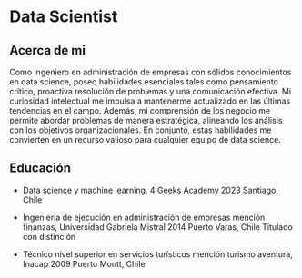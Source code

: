 # Data Scientist
## Acerca de mi
Como ingeniero en administración de empresas con sólidos conocimientos en data science, poseo habilidades esenciales tales como pensamiento crítico, proactiva resolución de problemas y una comunicación efectiva. Mi curiosidad intelectual me impulsa a mantenerme actualizado en las últimas tendencias en el campo. Además, mi comprensión de los negocio me permite abordar problemas de manera estratégica, alineando los análisis con los objetivos organizacionales. En conjunto, estas habilidades me convierten en un recurso valioso para cualquier equipo de data science.
## Educación
- Data science y machine learning, 4 Geeks Academy
2023 Santiago, Chile
- Ingeniería de ejecución en administración de empresas mención finanzas, Universidad Gabriela Mistral
2014
Puerto Varas, Chile
Titulado con distinción

- Técnico nivel superior en servicios turísticos mención turismo aventura, Inacap
2009
Puerto Montt, Chile

